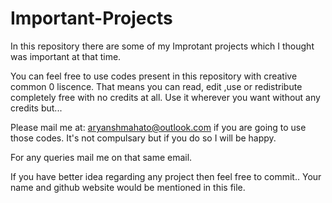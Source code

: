 # Important-Projects
In this repository there are some of my Improtant projects which I thought was important at that time.


You can feel free to use codes present in this repository with creative common 0 liscence.
That means you can read, edit ,use or redistribute completely free with no credits at all.
Use it wherever you want without any credits but...



Please mail me at: aryanshmahato@outlook.com if you are going to use those codes. 
It's not compulsary but if you do so I will be happy.


For any queries mail me on that same email.



If you have better idea regarding any project then feel free to commit..
Your name and github website would be mentioned in this file.
